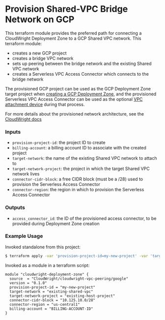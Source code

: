 # Provision Shared-VPC Bridge Network on GCP

This terraform module provides the preferred path for connecting a CloudWright Deployment Zone to a GCP Shared VPC network.  This terraform module:

- creates a new GCP project
- creates a bridge VPC network
- sets up peering between the bridge network and the existing Shared VPC network
- creates a Serverless VPC Access Connector which connects to the bridge network

The provisioned GCP project can be used as the GCP Deployment Zone target project when [creating a GCP Deployment Zone](https://docs.cloudwright.io/deployment_zones.html#customer-managed), and the provisioned Serverless VPC Access Connector can be used as the optional [VPC attachment device](https://docs.cloudwright.io/vpc_connections.html#gcp-network-access) during that process.

For more details about the provisioned network architecture, see the [CloudWright docs](https://docs.cloudwright.io/vpc_connections.html#gcp-network-access)

### Inputs

- `provision-project-id`: the project ID to create
- `billing-account`: a billing account ID to associate with the created project 
- `target-network`: the name of the existing Shared VPC network to attach to
- `target-network-project`: the project in which the target Shared VPC network lives
- `connector-cidr-block`: a free CIDR block (must be a /28) used to provision the Serverless Access Connector
- `connector-region`: the region in which to provision the Serverless Access Connector

### Outputs

- `access_connector_id`: the ID of the provisioned access connector, to be provided during Deployment Zone creation
 
### Example Usage

Invoked standalone from this project:

```bash
$ terraform apply -var 'provision-project-id=my-new-project' -var 'target-network=existing-shared-vpc' -var 'target-network-project=existing-host-project' -var 'connector-cidr-block=10.125.10.0/28' -var 'connector-region=us-central1' -var 'billing-account=BILLING-ACCOUNT-ID'
```

Invoked as a module in a terraform script:

```hcl
module "cloudwright-deployment-zone" {
  source  = "CloudWright/cloudwright-vpc-peering/google"
  version = "0.1.0"
  provision-project-id = "my-new-project"
  target-network = "existing-shared-vpc"
  target-network-project = "existing-host-project"
  connector-cidr-block = "10.125.10.0/28"
  connector-region = "us-central1"
  billing-account = "BILLING-ACCOUNT-ID"
}
```
